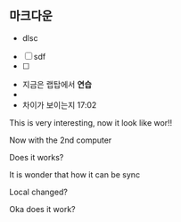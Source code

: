 ## 마크다운
- dlsc
- [ ] sdf
- [ ] 
- 지금은 랩탑에서 **연습**
- 
- 차이가 보이는지 17:02

This is very interesting, now it look like wor!!

Now with the 2nd computer

Does it works?

It is wonder that how it can be sync

Local changed?



 Oka does it work?

